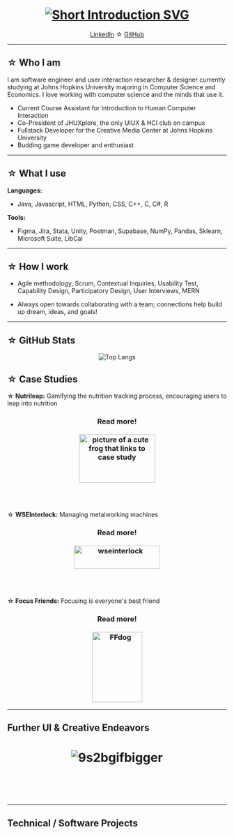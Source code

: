 <h1 align="center">
    <a href="https://git.io/typing-svg"><img src="https://readme-typing-svg.demolab.com?font=Fira+Code&pause=1000&color=D7A0F7&center=true&width=435&lines=%E2%98%86+Hi!+My+name+is+Carly+Wang+%E2%98%86;%E2%98%86+I+unite+code%2C+HCI%2C+and+data+%E2%98%86" alt="Short Introduction SVG" /></a>
</h1>

<p align="center">
  <a href="https://www.linkedin.com/in/cwang225/">LinkedIn</a> ☆ 
  <a href="https://github.com/cwang225">GitHub</a>
</p>
<!--
**cwang225/cwang225** is a ✨ _special_ ✨ repository because its `README.md` (this file) appears on your GitHub profile.
!-->

---

## ☆ Who I am
I am software engineer and user interaction researcher & designer currently studying at Johns Hopkins University majoring in Computer Science and Economics. I love working with computer science and the minds that use it.

- Current Course Assistant for Introduction to Human Computer Interaction
- Co-President of JHUXplore, the only UIUX & HCI club on campus
- Fullstack Developer for the Creative Media Center at Johns Hopkins University
- Budding game developer and enthusiast

---

## ☆ What I use

**Languages:**
- Java, Javascript, HTML, Python, CSS, C++, C, C#, R

**Tools:**
- Figma, Jira, Stata, Unity, Postman, Supabase, NumPy, Pandas, Sklearn, Microsoft Suite, LibCal

---

## ☆ How I work

- Agile methodology, Scrum, Contextual Inquiries, Usability Test, Capability Design, Participatory Design, User Interviews, MERN

- Always open towards collaborating with a team; connections help build up dream, ideas, and goals!

---

## ☆ GitHub Stats

<p align="center">
  <img src="https://github-readme-stats.vercel.app/api/top-langs/?username=cwang225&layout=compact&hide=html,css,makefile&theme=default" alt="Top Langs">
</p>

## ☆ Case Studies

☆ **Nutrileap:** Gamifying the nutrition tracking process, encouraging users to leap into nutrition
<h3 align="center">Read more!
    <br></br>
    <a href="https://docs.google.com/document/d/1p57ODPUnyItmUdHZ01gy2ziTxxvCmmPV1R00vNlUVc4/edit?usp=sharing">
        <img width="175" height="111" alt="picture of a cute frog that links to case study" src="https://github.com/user-attachments/assets/eb99a018-dbf6-43b9-bf43-45d6b1717a4e" />
    </a>
</h3>

<br></br>

☆ **WSEInterlock:** Managing metalworking machines 
<h3 align="center">Read more!
    <br></br>
    <a href="https://docs.google.com/document/d/1Fyy525k9uURwNPyyY4XaxK-3CgR5AuGvtX-orC27OyA/edit?usp=sharing">
        <img width="198" height="53" alt="wseinterlock" src="https://github.com/user-attachments/assets/e8c8cf54-85b4-4dca-a4f1-1353a972bfbc" />
    </a>
</h3>

<br></br>

☆ **Focus Friends:** Focusing is everyone's best friend
<h3 align="center">Read more!
    <br></br>
    <a href="https://docs.google.com/document/d/1bEo_KwYW2FbUql520TsC4YNqkQC7uFolxM2OGrwlAPI/edit?usp=sharing">
        <img width="115" height="161" alt="FFdog" src="https://github.com/user-attachments/assets/e91f82dc-a3e1-421a-8d1f-facecd6ce317"/>
    </a>
</h3>

---


## Further UI & Creative Endeavors
<h1 align="center">

![9s2bgifbigger](https://github.com/user-attachments/assets/ce676154-1938-44ef-958d-a8fafc3ccfdd)

<a style="color: white; text-decoration: underline" href="https://drive.google.com/drive/folders/1Kwx-qnI5jogujiXYi0VGmreggUEEjXxC?usp=sharing"> ☆ Click here for more ☆ </a>

</h1>

---
## Technical / Software Projects
<h1 align="center">


</h1>